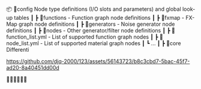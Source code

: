 📦
  📂config                 Node type definitions (I/O slots and parameters) and global look-up tables
 ┃  ┣ 📂functions             - Function graph node definitions
 ┃  ┣ 📂fxmap                 - FX-Map graph node definitions
 ┃  ┣ 📂generators            - Noise generator node definitions
 ┃  ┣ 📂nodes                 - Other generator/filter node definitions
 ┃  ┣ 📜function_list.yml     - List of supported function graph nodes
 ┃  ┣ 📜node_list.yml         - List of supported material graph nodes
 ┃  ┗ ...
 ┃
 ┣ 📂core                   Differenti

https://github.com/djq-2000/123/assets/56143723/b8c3cbd7-5bac-45f7-ad20-8a40451dd00d



📂📂📂📂📂📂
